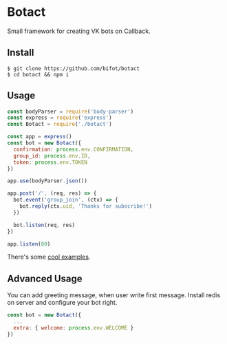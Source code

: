 # Botact

Small framework for creating VK bots on Callback.

## Install

```
$ git clone https://github.com/bifot/botact
$ cd botact && npm i
```

## Usage

```javascript
const bodyParser = require('body-parser')
const express = require('express')
const Botact = require('./botact')

const app = express()
const bot = new Botact({
  confirmation: process.env.CONFIRMATION,
  group_id: process.env.ID,
  token: process.env.TOKEN
})

app.use(bodyParser.json())

app.post('/', (req, res) => {
  bot.event('group_join', (ctx) => {
    bot.reply(ctx.uid, 'Thanks for subscribe!')
  })

  bot.listen(req, res)
})

app.listen(80)
```

There's some [cool examples](https://github.com/bifot/botact/tree/master/examples).

## Advanced Usage

You can add greeting message, when user write first message. Install redis on server and configure your bot right.

```javascript
const bot = new Botact({
  ...
  extra: { welcome: process.env.WELCOME }
})
```
